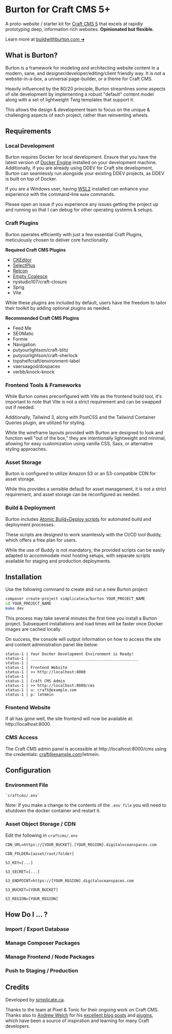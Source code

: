 # Burton for Craft CMS 5+

A proto-website / starter kit for [Craft CMS 5](https://craftcms.com/) that excels at rapidly prototyping deep, information rich websites. **Opinionated but flexible.**

Learn more at [buildwithburton.com ➜](https://buildwithburton.com)


## What is Burton?

Burton is a framework for modeling and architecting website content in a modern, sane, and designer/developer/editing/client friendly way. It is not a website-in-a-box, a universal page-builder, or a theme for Craft CMS.

Heavily influenced by the 80/20 principle, Burton streamlines some aspects of site development by implementing a robust "default" content model along with a set of lightweight Twig templates that support it.

This allows the design & development team to focus on the unique & challenging aspects of each project, rather than reinventing wheels.


## Requirements

### Local Development

Burton requires Docker for local development. Ensure that you have the latest version of [Docker Engine](https://docs.docker.com/engine/install/) installed on your development machine. Additionally, if you are already using DDEV for Craft site development, Burton can seamlessly run alongside your existing DDEV projects, as DDEV is built on top of Docker.

If you are a Windows user, having [WSL2](https://learn.microsoft.com/en-us/windows/wsl/install) installed can enhance your experience with the command-line `make` commands.

Please open an issue if you experience any issues getting the project up and running so that I can debug for other operating systems & setups.

### Craft Plugins

Burton operates efficiently with just a few essential Craft Plugins, meticulously chosen to deliver core functionality.

**Required Craft CMS Plugins**

  - [CKEditor](https://plugins.craftcms.com/ckeditor?craft5)
  - [SelectPlus](https://github.com/simplicateca/craft-selectplus-field)
  - [Retcon](https://plugins.craftcms.com/retcon?craft5)
  - [Empty Coalesce](https://plugins.craftcms.com/empty-coalesce)
  - nystudio107/craft-closure
  - Sprig
  - Vite

While these plugins are included by default, users have the freedom to tailor their toolkit by adding optional plugins as needed.

**Recommended Craft CMS Plugins**

- Feed Me
- SEOMatic
- Formie
- Navigation
- putyourlightson/craft-blitz
- putyourlightson/craft-sherlock
- topshelfcraft/environment-label
- vaersaagod/dospaces
- verbb/knock-knock


### Frontend Tools & Frameworks

While Burton comes preconfigured with Vite as the frontend build tool, it's important to note that Vite is not a strict requirement and can be swapped out if needed.

Additionally, Tailwind 3, along with PostCSS and the Tailwind Container Queries plugin, are utilized for styling.

While the wireframe layouts provided with Burton are designed to look and function well "out of the box," they are intentionally lightweight and minimal, allowing for easy customization using vanilla CSS, Sass, or alternative styling approaches.


### Asset Storage

Burton is configured to utilize Amazon S3 or an S3-compatible CDN for asset storage.

While this provides a sensible default for asset management, it is not a strict requirement, and asset storage can be reconfigured as needed.


### Build & Deployment

Burton includes [Atomic Build+Deploy scripts](https://nystudio107.com/blog/executing-atomic-deployments) for automated build and deployment processes.

These scripts are designed to work seamlessly with the CI/CD tool Buddy, which offers a free plan for users.

While the use of Buddy is not mandatory, the provided scripts can be easily adapted to accommodate most hosting setups, with separate scripts available for staging and production deployments.



## Installation

Use the following command to create and run a new Burton project:

```bash
composer create-project simplicateca/burton YOUR_PROJECT_NAME
cd YOUR_PROJECT_NAME
make dev
```

This process may take several minutes the first time you install a Burton project. Subsequent installations and load times will be faster once Docker images are cached locally.

On success, the console will output information on how to access the site and content administration panel like below:

```
status-1 | Your Docker Development Environment is Ready!
status-1 | _______________________________________________
status-1 |
status-1 | Frontend Website
status-1 | >> http://localhost:8000
status-1 |
status-1 | Craft CMS Admin
status-1 | >> http://localhost:8000/cms
status-1 | u: craft@example.com
status-1 | p: letmein
```

### Frontend Website

If all has gone well, the site frontend will now be available at: http://localhost:8000.

### CMS Access

The Craft CMS admin panel is accessible at http://localhost:8000/cms using the credentials: craft@example.com/letmein.

## Configuration


### Environment File

	`craftcms/.env`

Note: If you make a change to the contents of the `.env file` you will need to shutdown the docker container and restart it.


### Asset Object Storage / CDN

Edit the following in `craftcms/.env`

```
CDN_URL=https://[YOUR_BUCKET].[YOUR_REGION].digitaloceanspaces.com

CDN_FOLDER=[asset/root/folder]

S3_KEY=[...]

S3_SECRET=[...]

S3_ENDPOINT=https://[YOUR_REGION].digitaloceanspaces.com

S3_BUCKET=[YOUR_BUCKET]

S3_REGION=[YOUR_REGION]

```


## How Do I ... ?

### Import / Export Database

### Manage Composer Packages

### Manage Frontend / Node Packages

### Push to Staging / Production



## Credits

Developed by [simplicate.ca](http://simplicate.ca).

Thanks to the team at Pixel & Tonic for their ongoing work on Craft CMS. Thanks also to [Andrew Welch](https://github.com/nystudio107/) for his [excellent blog posts](https://nystudio107.com/blog) and [plugins](https://nystudio107.com/plugins), which have been a source of inspiration and learning for many Craft developers.
